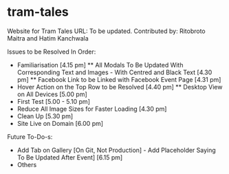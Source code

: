 # tram-tales
Website for Tram Tales
URL: To be updated.
Contributed by: Ritobroto Maitra and Hatim Kanchwala

Issues to be Resolved In Order:

* Familiarisation [4.15 pm]
** All Modals To Be Updated With Corresponding Text and Images - With Centred and Black Text [4.30 pm]
** Facebook Link to be Linked with Facebook Event Page [4.31 pm]
* Hover Action on the Top Row to be Resolved [4.40 pm]
** Desktop View on All Devices [5.00 pm]
* First Test [5.00 - 5.10 pm]
* Reduce All Image Sizes for Faster Loading [4.30 pm]
* Clean Up [5.30 pm]
* Site Live on Domain [6.00 pm]

Future To-Do-s:


* Add Tab on Gallery [On Git, Not Production] - Add Placeholder Saying To Be Updated After Event] [6.15 pm]
* Others

